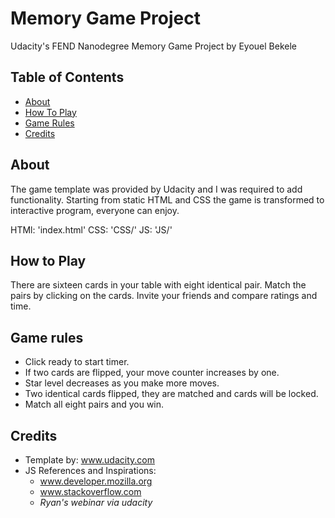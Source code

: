 # Memory Game Project

Udacity's FEND Nanodegree Memory Game Project by Eyouel Bekele

## Table of Contents

* [About](#about)
* [How To Play](#HowToPlay)
* [Game Rules](#GameRules)
* [Credits](#credits)

## About

The game template was provided by Udacity and I was required to add functionality. Starting from static HTML and CSS the game is transformed to interactive program, everyone can enjoy.

HTMl: 'index.html'
CSS: 'CSS/'
JS: 'JS/'



## How to Play

There are sixteen cards in your table with eight identical pair. Match the pairs by clicking on the cards. Invite your friends and compare ratings and time. 


## Game rules

* Click ready to start timer.
* If two cards are flipped, your move counter increases by one. 
* Star level decreases as you make more moves.
* Two identical cards flipped, they are matched and cards will be locked. 
* Match all eight pairs and you win. 




## Credits

* Template by: www.udacity.com 
* JS References and Inspirations:
  * www.developer.mozilla.org
  * www.stackoverflow.com
  * *Ryan's webinar via udacity*
